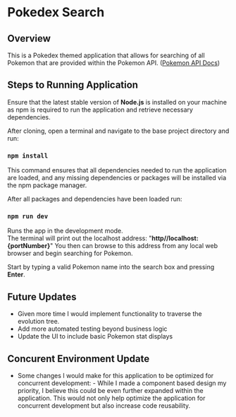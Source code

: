 # Pokedex Search

## Overview
This is a Pokedex themed application that allows for searching of all Pokemon that are provided within the Pokemon API. 
([Pokemon API Docs](https://pokeapi.co/docs/v2))


## Steps to Running Application

Ensure that the latest stable version of **Node.js** is installed on your machine as npm is required to run the application and retrieve necessary dependencies.

After cloning, open a terminal and navigate to the base project directory and run:

### `npm install`

This command ensures that all dependencies needed to run the application are loaded, and any missing dependencies or packages will be installed via the npm package manager.

After all packages and dependencies have been loaded run:
### `npm run dev`

Runs the app in the development mode.\
The terminal will print out the localhost address: 
"**http//localhost:{portNumber}**"
 You then can browse to this address from any local web browser and begin searching for Pokemon.

Start by typing a valid Pokemon name into the search box and pressing **Enter**.

## Future Updates

- Given more time I would implement functionality to traverse the evolution tree.
- Add more automated testing beyond business logic
- Update the UI to include basic Pokemon stat displays
## Concurent Environment Update

- Some changes I would make for this application to be optimized for concurrent development:
		- While I made a component based design my priority, I believe this could be even further expanded within the application. This would not only help optimize the application for concurrent development but also increase code reusability. 